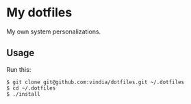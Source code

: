 # My dotfiles
My own system personalizations.

## Usage
Run this:

    $ git clone git@github.com:vindia/dotfiles.git ~/.dotfiles
    $ cd ~/.dotfiles
    $ ./install
